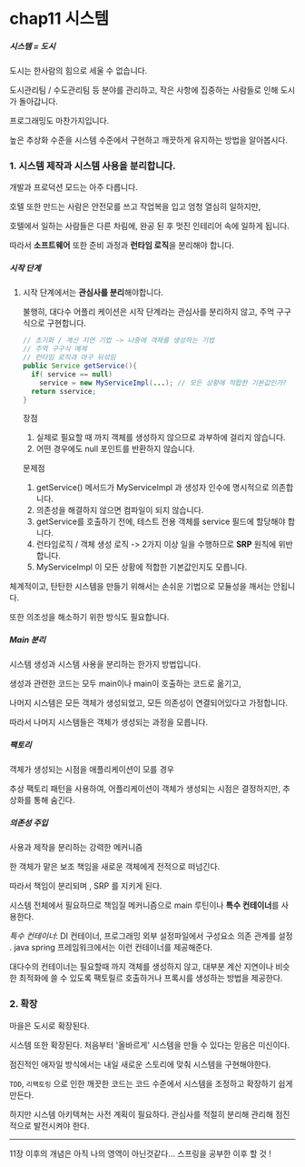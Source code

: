 #  chap11 시스템

##### 시스템 = 도시

도시는 한사람의 힘으로 세울 수 없습니다.

도시관리팀 / 수도관리팀 등 분야를 관리하고, 작은 사항에 집중하는 사람들로 인해 도시가 돌아갑니다.



프로그래밍도 마찬가지입니다.

높은 추상화 수준을 시스템 수준에서 구현하고 깨끗하게 유지하는 방법을 알아봅시다.



### 1. 시스템 제작과 시스템 사용을 분리합니다.

개발과 프로덕션 모드는 아주 다릅니다. 

호텔 또한 만드는 사람은 안전모를 쓰고 작업복을 입고 엄청 열심히 일하지만, 

호텔에서 일하는 사람들은 다른 차림에, 완공 된 후 멋진 인테리어 속에 일하게 됩니다.

따라서 **소프트웨어** 또한 준비 과정과 **런타임 로직**을 분리해야 합니다.



##### 시작 단계

1. 시작 단계에서는 **관심사를 분리**해야합니다. 

   불행히, 대다수 어플리 케이션은 시작 단계라는 관심사를 분리하지 않고, 주먹 구구식으로 구현합니다.

   ```java
   // 초기화 / 계산 지연 기법 -> 나중에 객체를 생성하는 기법 
   // 주먹 구구식 예제
   // 런타임 로직과 마구 뒤섞임 
   public Service getService(){
     if( service == null)
       service = new MyServiceImpl(...); // 모든 상황에 적합한 기본값인가?
     return sservice;
   }
   ```

   장점

   1. 실제로 필요할 때 까지 객체를 생성하지 않으므로 과부하에 걸리지 않습니다.
   2. 어떤 경우에도 null 포인트를 반환하지 않습니다.

   문제점

   1. getService() 메서드가 MyServiceImpl 과 생성자 인수에 명시적으로 의존합니다.
   2. 의존성을 해결하지 않으면 컴파일이 되지 않습니다.
   3. getService를 호출하기 전에, 테스트 전용 객체를 service 필드에 할당해야 합니다. 
   4. 런타임로직 / 객체 생성 로직 -> 2가지 이상 일을 수행하므로 **SRP** 원칙에 위반합니다.
   5. MyServiceImpl 이 모든 상황에 적합한 기본값인지도 모릅니다.

체계적이고, 탄탄한 시스템을 만들기 위해서는 손쉬운 기법으로 모듈성을 깨서는 안됩니다. 

또한 의조성을 해소하기 위한 방식도 필요합니다.



##### Main 분리

시스템 생성과 시스템 사용을 분리하는 한가지 방법입니다. 

생성과 관련한 코드는 모두 main이나 main이 호출하는 코드로 옮기고,

나머지 시스템은 모든 객체가 생성되었고, 모든 의존성이 연결되어있다고 가정합니다. 

따라서 나머지 시스템들은 객체가 생성되는 과정을 모릅니다.



##### 팩토리

객체가 생성되는 시점을 애플리케이션이 모를 경우 

추상 팩토리 패턴을 사용하여, 어플리케이션이 객체가 생성되는 시점은 결정하지만, 추상화를 통해 숨긴다. 



##### 의존성 주입

사용과 제작을 분리하는 강력한 메커니즘

한 객체가 맡은 보조 책임을 새로운 객체에게 전적으로 떠넘긴다.

따라서 책임이 분리되며 ,  SRP 를 지키게 된다. 

시스템 전체에서 필요하므로 책임질 메커니즘으로 main 루틴이나 **특수 컨테이너**를 사용한다.

*특수 컨테이너*:  DI 컨테이너, 프로그래밍 외부 설정파일에서 구성요소 의존 관계를 설정 . java spring 프레임워크에서는 이런 컨테이너를 제공해준다.

대다수의 컨테이너는 필요할때 까지 객체를 생성하지 않고, 대부분 계산 지연이나 비슷한 최적화에 쓸 수 있도록 팩토릴르 호출하거나 프록시를 생성하는 방법을 제공한다.



### 2. 확장

마을은 도시로 확장된다. 

시스템 또한 확장된다. 처음부터 '올바르게' 시스템을 만들 수 있다는 믿음은 미신이다.

점진적인 애자일 방식에서는 내일 새로운 스토리에 맞춰 시스템을 구현해야한다. 

`TDD`, `리팩토링` 으로 인한 깨끗한 코드는 코드 수준에서 시스템을 조정하고 확장하기 쉽게 만든다.



하지만 시스템 아키텍쳐는 사전 계획이 필요하다. 관심사를 적절히 분리해 관리해 점진적으로 발전시켜야 한다.

-----

11장 이후의 개념은 아직 나의 영역이 아닌것같다... 스프링을 공부한 이후 할 것 !